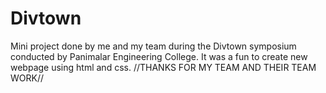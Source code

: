 # Divtown
Mini project done by me and my team during the Divtown symposium conducted by Panimalar Engineering College.
It was a fun to create new webpage using html and css.
//THANKS FOR MY TEAM AND THEIR TEAM WORK//
